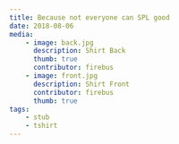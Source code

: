 ```yaml
---
title: Because not everyone can SPL good
date: 2018-08-06
media:
    - image: back.jpg
      description: Shirt Back
      thumb: true
      contributor: firebus
    - image: front.jpg
      description: Shirt Front
      contributor: firebus
      thumb: true
tags:
    - stub
    - tshirt
---
```

